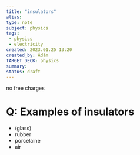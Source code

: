 ```yaml
---
title: "insulators"
alias: 
type: note
subject: physics
tags:
 - physics
 - electricity
created: 2023.01.25 13:20
created_by: Ádám
TARGET DECK: physics
summary: 
status: draft
---
```

no free charges

# Q: Examples of insulators 
- (glass)
- rubber
- porcelaine
- air